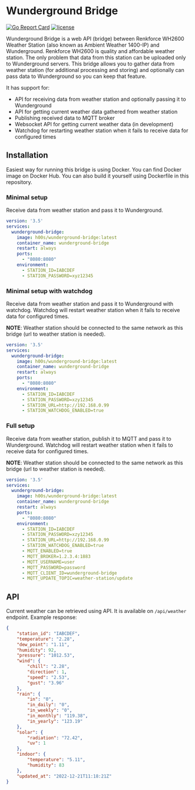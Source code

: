 # Wunderground Bridge

[![Go Report Card](https://goreportcard.com/badge/github.com/h00s-go/wunderground-bridge)](https://goreportcard.com/report/h00s-go/wunderground-bridge) [![license](https://img.shields.io/github/license/mashape/apistatus.svg)]()

Wunderground Bridge is a web API (bridge) between Renkforce WH2600 Weather Station (also known as Ambient Weather 1400-IP) and Wunderground. Renkforce WH2600 is quality and affordable weather station. The only problem that data from this station can be uploaded only to Wunderground servers. This bridge allows you to gather data from weather station (for additional processing and storing) and optionally can pass data to Wunderground so you can keep that feature.

It has support for:
- API for receiving data from weather station and optionally passing it to Wunderground
- API for getting current weather data gathered from weather station
- Publishing received data to MQTT broker
- Websocket API for getting current weather data (in development)
- Watchdog for restarting weather station when it fails to receive data for configured times

## Installation

Easiest way for running this bridge is using Docker. You can find Docker image on Docker Hub. You can also build it yourself using Dockerfile in this repository.

### Minimal setup

Receive data from weather station and pass it to Wunderground.

```yaml
version: '3.5'
services:
  wunderground-bridge:
    image: h00s/wunderground-bridge:latest
    container_name: wunderground-bridge
    restart: always
    ports:
      - "8080:8080"
    environment:
      - STATION_ID=IABCDEF
      - STATION_PASSWORD=xyz12345
```

### Minimal setup with watchdog

Receive data from weather station and pass it to Wunderground with watchdog. Watchdog will restart weather station when it fails to receive data for configured times.

**NOTE**: Weather station should be connected to the same network as this bridge (url to weather station is needed).

```yaml
version: '3.5'
services:
  wunderground-bridge:
    image: h00s/wunderground-bridge:latest
    container_name: wunderground-bridge
    restart: always
    ports:
      - "8080:8080"
    environment:
      - STATION_ID=IABCDEF
      - STATION_PASSWORD=xzy12345
      - STATION_URL=http://192.168.0.99
      - STATION_WATCHDOG_ENABLED=true
```

### Full setup

Receive data from weather station, publish it to MQTT and pass it to Wunderground. Watchdog will restart weather station when it fails to receive data for configured times.

**NOTE**: Weather station should be connected to the same network as this bridge (url to weather station is needed).

```yaml
version: '3.5'
services:
  wunderground-bridge:
    image: h00s/wunderground-bridge:latest
    container_name: wunderground-bridge
    restart: always
    ports:
      - "8080:8080"
    environment:
      - STATION_ID=IABCDEF
      - STATION_PASSWORD=xzy12345
      - STATION_URL=http://192.168.0.99
      - STATION_WATCHDOG_ENABLED=true
      - MQTT_ENABLED=true
      - MQTT_BROKER=1.2.3.4:1883
      - MQTT_USERNAME=user
      - MQTT_PASSWORD=password
      - MQTT_CLIENT_ID=wunderground-bridge
      - MQTT_UPDATE_TOPIC=weather-station/update
```

## API

Current weather can be retrieved using API. It is available on `/api/weather` endpoint. Example response:

```json
{
	"station_id": "IABCDEF",
	"temperature": "2.28",
	"dew_point": "1.11",
	"humidity": 92,
	"pressure": "1012.53",
	"wind": {
		"chill": "2.28",
		"direction": 1,
		"speed": "2.53",
		"gust": "3.96"
	},
	"rain": {
		"in": "0",
		"in_daily": "0",
		"in_weekly": "0",
		"in_monthly": "119.38",
		"in_yearly": "123.19"
	},
	"solar": {
		"radiation": "72.42",
		"uv": 1
	},
	"indoor": {
		"temperature": "5.11",
		"humidity": 83
	},
	"updated_at": "2022-12-21T11:18:21Z"
}
```
